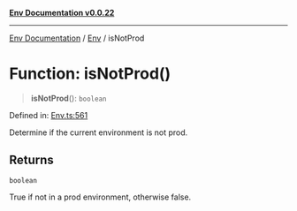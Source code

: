 [**Env Documentation v0.0.22**](../../README.md)

***

[Env Documentation](../../modules.md) / [Env](../README.md) / isNotProd

# Function: isNotProd()

> **isNotProd**(): `boolean`

Defined in: [Env.ts:561](https://github.com/stonemjs/env/blob/03a15d504630d9dcaa3aa5276370578245d77a29/src/Env.ts#L561)

Determine if the current environment is not prod.

## Returns

`boolean`

True if not in a prod environment, otherwise false.
